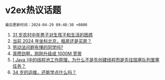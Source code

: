 # v2ex热议话题

`最后更新时间：2024-04-29 09:48:30 +0800`

1. [31 岁农村中年男子对生孩子和生活的困惑](https://www.v2ex.com/t/1036314)
1. [当前 2024 年坐标北京，租房还是买房？](https://www.v2ex.com/t/1036307)
1. [劳动法问题有懂的同学吗?](https://www.v2ex.com/t/1036412)
1. [真攒劲啊，刚刚升级成 1000M 宽带](https://www.v2ex.com/t/1036322)
1. [[ Java ]中的线程池工作原理，为什么不是先创建线程而是先往阻塞队列里塞任务？](https://www.v2ex.com/t/1036271)
1. [34 岁的运维，还能学点什么吗？](https://www.v2ex.com/t/1036328)

